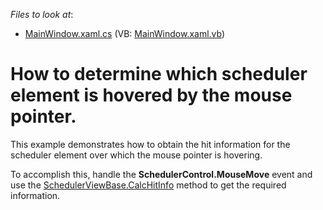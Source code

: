 <!-- default file list -->
*Files to look at*:

* [MainWindow.xaml.cs](./CS/Scheduler_HitInfo/MainWindow.xaml.cs) (VB: [MainWindow.xaml.vb](./VB/Scheduler_HitInfo/MainWindow.xaml.vb))
<!-- default file list end -->
# How to determine which scheduler element is hovered by the mouse pointer.


<p>This example demonstrates how to obtain the hit information for the scheduler element over which the mouse pointer is hovering.</p>
<p>To accomplish this, handle the <strong>SchedulerControl.MouseMove</strong> event and use the <a href="http://help.devexpress.com/#WPF/DevExpressXpfSchedulerSchedulerViewBase_CalcHitInfotopic">SchedulerViewBase.CalcHitInfo</a> method to get the required information.</p>

<br/>


